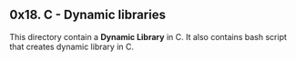 ## 0x18. C - Dynamic libraries

This directory contain a **Dynamic Library** in C. It also contains bash script that creates dynamic library in C.
